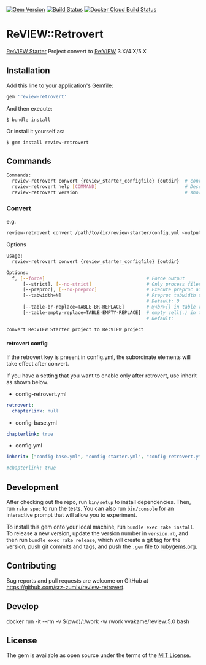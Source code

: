 [![Gem Version](https://badge.fury.io/rb/review-retrovert.svg)](https://badge.fury.io/rb/review-retrovert)
[![Build Status](https://travis-ci.com/srz-zumix/review-retrovert.svg?token=ArNHjRjvfZfyqQUCbXSt&branch=master)](https://travis-ci.com/srz-zumix/review-retrovert)
[![Docker Cloud Build Status](https://img.shields.io/docker/cloud/build/srzzumix/review-retrovert.svg)](https://hub.docker.com/r/srzzumix/review-retrovert/)

# ReVIEW::Retrovert

[Re:VIEW Starter](https://kauplan.org/reviewstarter/) Project convert to [Re:VIEW](https://reviewml.org/ja/) 3.X/4.X/5.X

## Installation

Add this line to your application's Gemfile:

```ruby
gem 'review-retrovert'
```

And then execute:

    $ bundle install

Or install it yourself as:

    $ gem install review-retrovert

## Commands

```sh
Commands:
  review-retrovert convert {review_starter_configfile} {outdir}  # convert Re:VIEW Starter project to Re:VIEW project
  review-retrovert help [COMMAND]                                # Describe available commands or one specific command
  review-retrovert version                                       # show version
```

### Convert

e.g.

```sh
review-retrovert convert /path/to/dir/review-starter/config.yml <output directory>
```

Options

```sh
Usage:
  review-retrovert convert {review_starter_configfile} {outdir}

Options:
  f, [--force]                                     # Force output
      [--strict], [--no-strict]                    # Only process files registered in the catalog
      [--preproc], [--no-preproc]                  # Execute preproc after conversion
      [--tabwidth=N]                               # Preproc tabwidth option value
                                                   # Default: 0
      [--table-br-replace=TABLE-BR-REPLACE]        # @<br>{} in table replace string (Default: empty)
      [--table-empty-replace=TABLE-EMPTY-REPLACE]  # empty cell(.) in table replace string (Default full-width space)
                                                   # Default: 　

convert Re:VIEW Starter project to Re:VIEW project
```

#### retrovert config

If the retrovert key is present in config.yml, the subordinate elements will take effect after convert.

If you have a setting that you want to enable only after retrovert, use inherit as shown below.

* config-retrovert.yml

```yml
retrovert:
  chapterlink: null
```

* config-base.yml

```yml
chapterlink: true
```

* config.yml

```yml
inherit: ["config-base.yml", "config-starter.yml", "config-retrovert.yml"]

#chapterlink: true
```

## Development

After checking out the repo, run `bin/setup` to install dependencies. Then, run `rake spec` to run the tests. You can also run `bin/console` for an interactive prompt that will allow you to experiment.

To install this gem onto your local machine, run `bundle exec rake install`. To release a new version, update the version number in `version.rb`, and then run `bundle exec rake release`, which will create a git tag for the version, push git commits and tags, and push the `.gem` file to [rubygems.org](https://rubygems.org).

## Contributing

Bug reports and pull requests are welcome on GitHub at https://github.com/srz-zumix/review-retrovert.

## Develop

docker run -it --rm -v $(pwd)/:/work -w /work vvakame/review:5.0 bash

## License

The gem is available as open source under the terms of the [MIT License](https://opensource.org/licenses/MIT).
